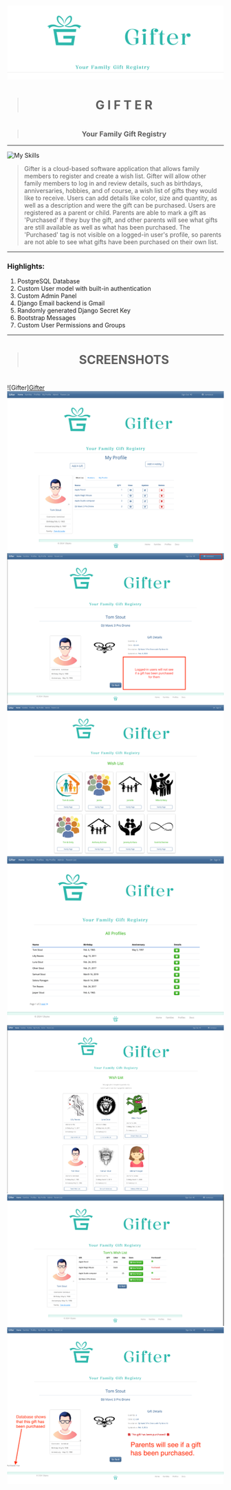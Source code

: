 ![Custom Django Admin](static/images/screenshot_9.png)

><h1 align="center">G I F T E R<h1>

><h3 align="center">Your Family Gift Registry</h3>

___




![My Skills](https://skillicons.dev/icons?i=django,python,docker,postgres,markdown,aws,html,github,css,javascript,git,)

> Gifter is a cloud-based software application that allows family members to register and create a wish list.  Gifter will allow other family members to log in and review details, such as birthdays, anniversaries, hobbies, and of course, a wish list of gifts they would like to receive.  Users can add details like color, size and quantity, as well as a description and were the gift can be purchased.  Users are registered as a parent or child.  Parents are able to mark a gift as 'Purchased' if they buy the gift, and other parents will see what gifts are still available as well as what has been purchased.  The 'Purchased' tag is not visible on a logged-in user's profile, so parents are not able to see what gifts have been purchased on their own list.

> 

___


### Highlights:
1. PostgreSQL Database
2. Custom User model with built-in authentication
3. Custom Admin Panel
4. Django Email backend is Gmail
5. Randomly generated Django Secret Key
6. Bootstrap Messages
7. Custom User Permissions and Groups


___

><h1 align="center">SCREENSHOTS<h1>
![Gifter][Gifter](static/images/screenshot_3.png)
![User's Profile](static/images/screenshot_2.png)
![User's Gift Page](static/images/screenshot_7.png)
![All Families List](static/images/screenshot_5.png)
![All Users List](static/images/screenshot_4.png)
![Parent's Users List](static/images/screenshot_1.png)
![Paren't user view](static/images/screenshot_8.png)
![Parent's View](static/images/screenshot_6.png)

